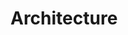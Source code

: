 <!--
SPDX-FileCopyrightText: © 2024 Siemens Healthcare GmbH
SPDX-License-Identifier: MIT
-->

# Architecture